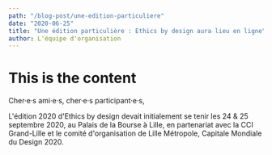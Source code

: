 ```yaml
---
path: "/blog-post/une-edition-particuliere"
date: "2020-06-25"
title: "Une édition particulière : Ethics by design aura lieu en ligne"
author: L'équipe d'organisation
---
```

# This is the content

Cher·e·s ami·e·s, cher·e·s participant·e·s,

L'édition 2020 d'Ethics by design devait initialement se tenir les 24 & 25 septembre 2020, au Palais de la Bourse à Lille, en partenariat avec la CCI Grand-Lille et le comité d'organisation de Lille Métropole, Capitale Mondiale du Design 2020. 
